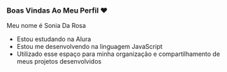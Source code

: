 ### Boas Vindas Ao Meu Perfil ❤️

Meu nome é Sonia Da Rosa

 -  Estou estudando na Alura
 -  Estou me desenvolvendo na linguagem JavaScript
 -  Utilizado esse espaço para minha organização e compartilhamento de meus projetos desenvolvidos

 ###
